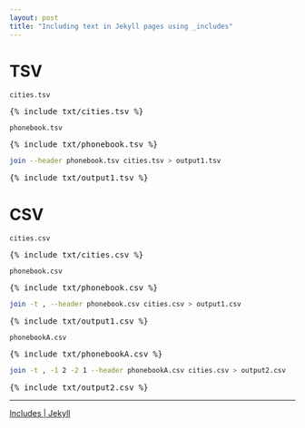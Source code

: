 ```yaml
---
layout: post
title: "Including text in Jekyll pages using _includes"
---
```


# TSV

`cities.tsv`

<pre>
{% include txt/cities.tsv %}
</pre>

`phonebook.tsv`

<pre>
{% include txt/phonebook.tsv %}
</pre>

```bash
join --header phonebook.tsv cities.tsv > output1.tsv
```

<pre>
{% include txt/output1.tsv %}
</pre>

# CSV

`cities.csv`

<pre>
{% include txt/cities.csv %}
</pre>

`phonebook.csv`

<pre>
{% include txt/phonebook.csv %}
</pre>

```bash
join -t , --header phonebook.csv cities.csv > output1.csv
```

<pre>
{% include txt/output1.csv %}
</pre>

`phonebookA.csv`

<pre>
{% include txt/phonebookA.csv %}
</pre>

```bash
join -t , -1 2 -2 1 --header phonebookA.csv cities.csv > output2.csv
```

<pre>
{% include txt/output2.csv %}
</pre>

---

[Includes \| Jekyll](https://jekyllrb.com/docs/includes/)